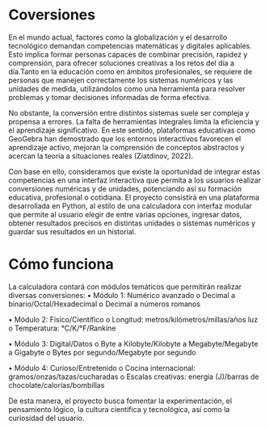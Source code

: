 # Coversiones
En el mundo actual, factores como la globalización y el desarrollo tecnológico demandan competencias matemáticas y digitales aplicables. Esto implica formar personas capaces de combinar precisión, rapidez y comprensión, para ofrecer soluciones creativas a los retos del día a día.Tanto en la educación como en ámbitos profesionales, se requiere de personas que manejen correctamente los sistemas numéricos y las unidades de medida, utilizándolos como una herramienta para resolver problemas y tomar decisiones informadas de forma efectiva.

No obstante, la conversión entre distintos sistemas suele ser compleja y propensa a errores. La falta de herramientas integrales limita la eficiencia y el aprendizaje significativo. En este sentido, plataformas educativas como GeoGebra han demostrado que los entornos interactivos favorecen el aprendizaje activo, mejoran la comprensión de conceptos abstractos y acercan la teoría a situaciones reales (Ziatdinov, 2022).

Con base en ello, consideramos que existe la oportunidad de integrar estas competencias en una interfaz interactiva que permita a los usuarios realizar conversiones numéricas y de unidades, potenciando así su formación educativa, profesional o cotidiana. El proyecto consistirá en una plataforma desarrollada en Python, al estilo de una calculadora con interfaz modular que permite al usuario elegir de entre varias opciones, ingresar datos, obtener resultados precisos en distintas unidades o sistemas numéricos y guardar sus resultados en un historial.

# Cómo funciona
La calculadora contará con módulos temáticos que permitirán realizar diversas conversiones:
•	Módulo 1: Numérico avanzado
o	Decimal a binario/Octal/Hexadecimal
o	Decimal a números romanos

•	Módulo 2: Físico/Científico
o	Longitud: metros/kilómetros/millas/años luz
o	Temperatura: °C/K/°F/Rankine

•	Módulo 3: Digital/Datos
o	Byte a Kilobyte/Kilobyte a Megabyte/Megabyte a Gigabyte
o	Bytes por segundo/Megabyte por segundo

•	 Módulo 4: Curioso/Entretenido
o	Cocina internacional: gramos/onzas/tazas/cucharadas
o	Escalas creativas: energía (J)/barras de chocolate/calorías/bombillas

De esta manera, el proyecto busca fomentar la experimentación, el pensamiento lógico, la cultura científica y tecnológica, así como la curiosidad del usuario.
